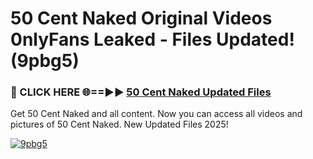 # 50 Cent Naked Original Videos 0nlyFans Leaked - Files Updated! (9pbg5)

<h3>🔴 CLICK HERE 🌐==►► <a href="https://tinyurl.com/yckcrads" rel="nofollow">50 Cent Naked Updated Files</a></h3>

Get 50 Cent Naked and all content. Now you can access all videos and pictures of 50 Cent Naked. New Updated Files 2025!

[![9pbg5](https://i.imgur.com/hpKpOFt.gif)](https://tinyurl.com/yckcrads)
